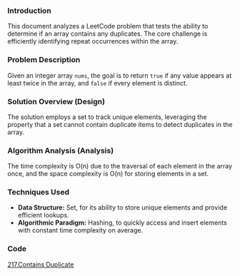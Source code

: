 ### Introduction

This document analyzes a LeetCode problem that tests the ability to determine if an array contains any duplicates. The core challenge is efficiently identifying repeat occurrences within the array.

### Problem Description

Given an integer array `nums`, the goal is to return `true` if any value appears at least twice in the array, and `false` if every element is distinct.

### Solution Overview (Design)

The solution employs a set to track unique elements, leveraging the property that a set cannot contain duplicate items to detect duplicates in the array.

### Algorithm Analysis (Analysis)

The time complexity is O(n) due to the traversal of each element in the array once, and the space complexity is O(n) for storing elements in a set.

### Techniques Used

- **Data Structure:** Set, for its ability to store unique elements and provide efficient lookups.
- **Algorithmic Paradigm:** Hashing, to quickly access and insert elements with constant time complexity on average.

### Code
[217.Contains Duplicate](https://link-url-here.org)

